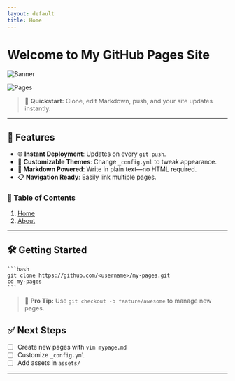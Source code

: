 ```yaml
---
layout: default
title: Home
---
```

# Welcome to My GitHub Pages Site

![Banner](https://images.stockcake.com/public/a/8/e/a8ebd9b9-640c-4f6a-8877-4a91ea968549_medium/alert-black-white-cat-stockcake.jpg)

![Pages](https://img.shields.io/badge/GitHub-Pages-blue)

> 🚀 **Quickstart:** Clone, edit Markdown, push, and your site updates instantly.

---

## 🚩 Features

- 🌐 **Instant Deployment**: Updates on every `git push`.  
- 🎨 **Customizable Themes**: Change `_config.yml` to tweak appearance.  
- 📄 **Markdown Powered**: Write in plain text—no HTML required.  
- 📋 **Navigation Ready**: Easily link multiple pages.

### 📑 Table of Contents

1. [Home](index.html)  
2. [About](about.html)

---

## 🛠 Getting Started

    ```bash
    git clone https://github.com/<username>/my-pages.git
    cd my-pages
    ```

> 🔧 **Pro Tip:** Use `git checkout -b feature/awesome` to manage new pages.

## ✅ Next Steps

- [ ] Create new pages with `vim mypage.md`  
- [ ] Customize `_config.yml`  
- [ ] Add assets in `assets/`

---

[^1]: Markdown is awesome! See [GitHub Markdown Guide](https://guides.github.com/features/mastering-markdown/).
